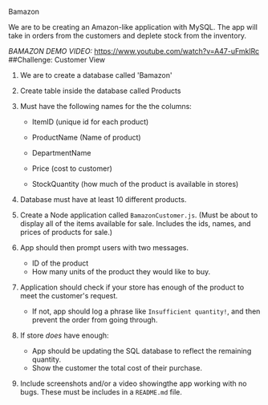 Bamazon

We are to be creating an Amazon-like application with MySQL. The app will take in orders from the customers and deplete stock from the inventory. 

*BAMAZON DEMO VIDEO:* https://www.youtube.com/watch?v=A47-uFmklRc
##Challenge: Customer View
 
1. We are to create a database called 'Bamazon'
2. Create table inside the database called Products
3. Must have the following names for the the columns: 
	* ItemID (unique id for each product)

	* ProductName (Name of product)

	* DepartmentName 

	* Price (cost to customer)

	* StockQuantity (how much of the product is available in stores)

4. Database must have at least 10 different products.

5. Create a Node application called `BamazonCustomer.js`. (Must be about to display all of the items available for sale. Includes the ids, names, and prices of products for sale.) 

6. App should then prompt users with two messages. 
	* ID of the product
	* How many units of the product they would like to buy.

7. Application should check if your store has enough of the product to meet the customer's request. 
	* If not, app should log a phrase like `Insufficient quantity!`, and then prevent the order from going through.

8. If store *does* have enough: 
	* App should be updating the SQL database to reflect the remaining quantity.
	* Show the customer the total cost of their purchase.	

9. Include screenshots and/or a video showingthe app working with no bugs. These must be includes in a `README.md` file. 
